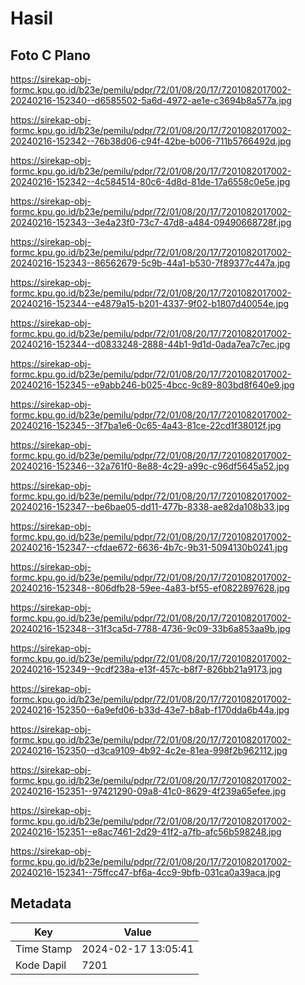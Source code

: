 # Hasil

## Foto C Plano

https://sirekap-obj-formc.kpu.go.id/b23e/pemilu/pdpr/72/01/08/20/17/7201082017002-20240216-152340--d6585502-5a6d-4972-ae1e-c3694b8a577a.jpg

https://sirekap-obj-formc.kpu.go.id/b23e/pemilu/pdpr/72/01/08/20/17/7201082017002-20240216-152342--76b38d06-c94f-42be-b006-711b5766492d.jpg

https://sirekap-obj-formc.kpu.go.id/b23e/pemilu/pdpr/72/01/08/20/17/7201082017002-20240216-152342--4c584514-80c6-4d8d-81de-17a6558c0e5e.jpg

https://sirekap-obj-formc.kpu.go.id/b23e/pemilu/pdpr/72/01/08/20/17/7201082017002-20240216-152343--3e4a23f0-73c7-47d8-a484-09490668728f.jpg

https://sirekap-obj-formc.kpu.go.id/b23e/pemilu/pdpr/72/01/08/20/17/7201082017002-20240216-152343--86562679-5c9b-44a1-b530-7f89377c447a.jpg

https://sirekap-obj-formc.kpu.go.id/b23e/pemilu/pdpr/72/01/08/20/17/7201082017002-20240216-152344--e4879a15-b201-4337-9f02-b1807d40054e.jpg

https://sirekap-obj-formc.kpu.go.id/b23e/pemilu/pdpr/72/01/08/20/17/7201082017002-20240216-152344--d0833248-2888-44b1-9d1d-0ada7ea7c7ec.jpg

https://sirekap-obj-formc.kpu.go.id/b23e/pemilu/pdpr/72/01/08/20/17/7201082017002-20240216-152345--e9abb246-b025-4bcc-9c89-803bd8f640e9.jpg

https://sirekap-obj-formc.kpu.go.id/b23e/pemilu/pdpr/72/01/08/20/17/7201082017002-20240216-152345--3f7ba1e6-0c65-4a43-81ce-22cd1f38012f.jpg

https://sirekap-obj-formc.kpu.go.id/b23e/pemilu/pdpr/72/01/08/20/17/7201082017002-20240216-152346--32a761f0-8e88-4c29-a99c-c96df5645a52.jpg

https://sirekap-obj-formc.kpu.go.id/b23e/pemilu/pdpr/72/01/08/20/17/7201082017002-20240216-152347--be6bae05-dd11-477b-8338-ae82da108b33.jpg

https://sirekap-obj-formc.kpu.go.id/b23e/pemilu/pdpr/72/01/08/20/17/7201082017002-20240216-152347--cfdae672-6636-4b7c-9b31-5094130b0241.jpg

https://sirekap-obj-formc.kpu.go.id/b23e/pemilu/pdpr/72/01/08/20/17/7201082017002-20240216-152348--806dfb28-59ee-4a83-bf55-ef0822897628.jpg

https://sirekap-obj-formc.kpu.go.id/b23e/pemilu/pdpr/72/01/08/20/17/7201082017002-20240216-152348--31f3ca5d-7788-4736-9c09-33b6a853aa9b.jpg

https://sirekap-obj-formc.kpu.go.id/b23e/pemilu/pdpr/72/01/08/20/17/7201082017002-20240216-152349--9cdf238a-e13f-457c-b8f7-826bb21a9173.jpg

https://sirekap-obj-formc.kpu.go.id/b23e/pemilu/pdpr/72/01/08/20/17/7201082017002-20240216-152350--6a9efd06-b33d-43e7-b8ab-f170dda6b44a.jpg

https://sirekap-obj-formc.kpu.go.id/b23e/pemilu/pdpr/72/01/08/20/17/7201082017002-20240216-152350--d3ca9109-4b92-4c2e-81ea-998f2b962112.jpg

https://sirekap-obj-formc.kpu.go.id/b23e/pemilu/pdpr/72/01/08/20/17/7201082017002-20240216-152351--97421290-09a8-41c0-8629-4f239a65efee.jpg

https://sirekap-obj-formc.kpu.go.id/b23e/pemilu/pdpr/72/01/08/20/17/7201082017002-20240216-152351--e8ac7461-2d29-41f2-a7fb-afc56b598248.jpg

https://sirekap-obj-formc.kpu.go.id/b23e/pemilu/pdpr/72/01/08/20/17/7201082017002-20240216-152341--75ffcc47-bf6a-4cc9-9bfb-031ca0a39aca.jpg


## Metadata

| Key        | Value               |
| ---------- | ------------------- |
| Time Stamp | 2024-02-17 13:05:41 |
| Kode Dapil | 7201                |



